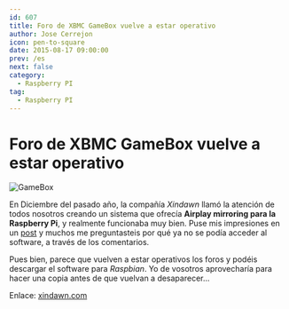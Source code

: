 ```yaml
---
id: 607
title: Foro de XBMC GameBox vuelve a estar operativo
author: Jose Cerrejon
icon: pen-to-square
date: 2015-08-17 09:00:00
prev: /es
next: false
category:
  - Raspberry PI
tag:
  - Raspberry PI
---
```


# Foro de XBMC GameBox vuelve a estar operativo

![GameBox](/images/2014/12/gamebox-logo.png)

En Diciembre del pasado año, la compañía *Xindawn* llamó la atención de todos nosotros creando un sistema que ofrecía **Airplay mirroring para la Raspberry Pi**, y realmente funcionaba muy bien. Puse mis impresiones en un [post](/post.php?id=490) y muchos me preguntasteis por qué ya no se podía acceder al software, a través de los comentarios. 

Pues bien, parece que vuelven a estar operativos los foros y podéis descargar el software para *Raspbian*. Yo de vosotros aprovecharía para hacer una copia antes de que vuelvan a desaparecer...

Enlace: [xindawn.com](http://www.xindawn.com/bbs/viewtopic.php?f=5&t=9&sid=33bae6a81e421af25696f3a69f3029cb)